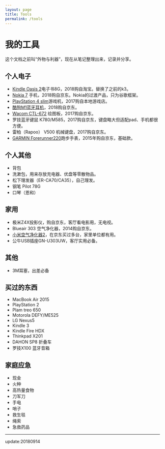 ```yaml
---
layout: page
title: Tools
permalink: /tools
---
```


# 我的工具

这个文档之前叫“外物与利器”，现在从笔记整理出来，记录并分享。

## 个人电子

- [Kindle Oasis 2](https://www.amazon.com/All-New-Amazon-Kindle-Oasis-8GB-Grey/dp/B06XD5YCKX)电子书8G，2018购自淘宝。替换了之前的k3。
- [Nokia 7](https://www.nokia.com/zh_int/phones/nokia-7) 手机，2018购自京东。Nokia的过渡产品，只为谷歌框架。
- [PlayStation 4 slim](http://www.playstation.com.cn/ps4/ps4-feature.html)游戏机，2017购自本地游戏店。
- [酷狗M1蓝牙耳机](https://item.jd.com/3008175.html)，2018购自京东。
- [Wacom CTL-672](https://www.wacom.com/en-hk/products/pen-tablets/one-by-wacom) 绘图板，2017购自京东。
- 罗技蓝牙键鼠 K780/M585，2017购自京东，键盘略大但适配pad、手机都很方便。
- 雷柏（Rapoo） V500 机械键盘，2017购自京东。
- [GARMIN Forerunner220](https://buy.garmin.com/en-US/US/p/129397)跑步手表，2015年购自京东，基础款。

## 个人其他

- 背包
- 洗漱包，用来存放充电器、优盘等零散物品。
- 松下理发器（ER-CA70/CA35），自己理发。
- 钢笔 Pilot 78G
- 口琴（恩和）

## 家用

- 极米Z4X投影仪，购自京东，客厅看电影用，无电视。
- Blueair 303 空气净化器，2014购自京东。
- [小米空气净化器2](https://www.mi.com/air2/)，在京东买过多台，家里单位都有用。
- 公牛USB插座GN-U303UW，客厅实用必备。

## 其他

- 3M耳塞，出差必备

## 买过的东西

- MacBook Air 2015
- PlayStation 2
- Plam treo 650
- Motorola DEFY/ME525
- LG Nexus5
- Kindle 3
- Kindle Fire HDX
- Thinkpad X201
- DAHON SP8 折叠车
- 罗技X100 蓝牙音箱

## 家庭应急

- 现金
- 火种
- 高热量食物
- 刀军刀
- 手电
- 哨子
- 救生毯
- 绳索
- 急救药品

---

update:20180914